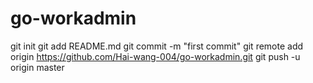 go-workadmin
============
git init
git add README.md
git commit -m "first commit"
git remote add origin https://github.com/Hai-wang-004/go-workadmin.git
git push -u origin master
